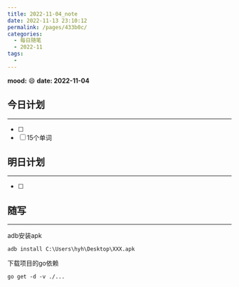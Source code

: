 ```yaml
---
title: 2022-11-04_note
date: 2022-11-13 23:10:12
permalink: /pages/433b0c/
categories:
  - 每日随笔
  - 2022-11
tags:
  - 
---
```

**mood:** :smile:  									**date: 2022-11-04**  
## 今日计划  
------
- [ ]  
- [ ]  15个单词
## 明日计划  
------
- [ ]  
## 随写 
------

adb安装apk

```
adb install C:\Users\hyh\Desktop\XXX.apk
```

下载项目的go依赖

```
go get -d -v ./...
```

